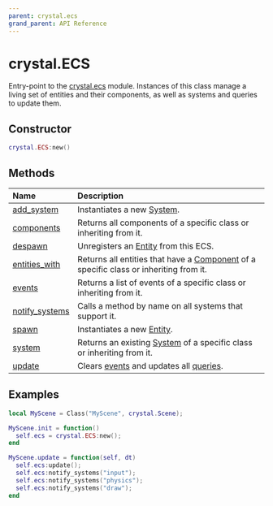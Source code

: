 ```yaml
---
parent: crystal.ecs
grand_parent: API Reference
---
```


# crystal.ECS

Entry-point to the [crystal.ecs](index) module. Instances of this class manage a living set of entities and their components, as well as systems and queries to update them.

## Constructor

```lua
crystal.ECS:new()
```

## Methods

| Name                                 | Description                                                                                        |
| :----------------------------------- | :------------------------------------------------------------------------------------------------- |
| [add_system](ecs_add_system)         | Instantiates a new [System](system).                                                               |
| [components](ecs_components)         | Returns all components of a specific class or inheriting from it.                                  |
| [despawn](ecs_despawn)               | Unregisters an [Entity](entity) from this ECS.                                                     |
| [entities_with](ecs_entities_with)   | Returns all entities that have a [Component](component) of a specific class or inheriting from it. |
| [events](ecs_events)                 | Returns a list of events of a specific class or inheriting from it.                                |
| [notify_systems](ecs_notify_systems) | Calls a method by name on all systems that support it.                                             |
| [spawn](ecs_spawn)                   | Instantiates a new [Entity](entity).                                                               |
| [system](ecs_system)                 | Returns an existing [System](system) of a specific class or inheriting from it.                    |
| [update](ecs_update)                 | Clears [events](event) and updates all [queries](query).                                           |

## Examples

```lua
local MyScene = Class("MyScene", crystal.Scene);

MyScene.init = function()
  self.ecs = crystal.ECS:new();
end

MyScene.update = function(self, dt)
  self.ecs:update();
  self.ecs:notify_systems("input");
  self.ecs:notify_systems("physics");
  self.ecs:notify_systems("draw");
end
```
